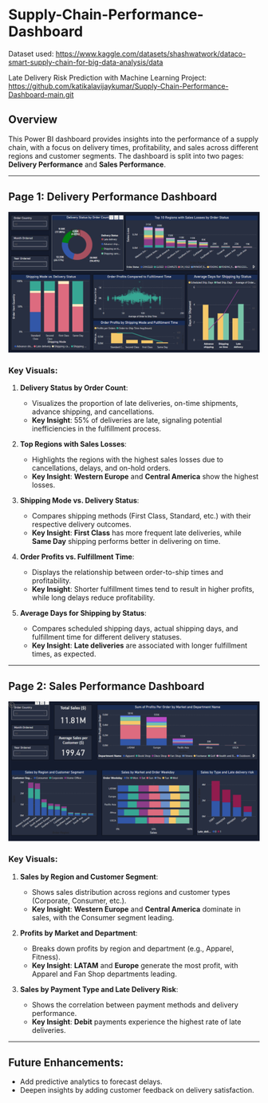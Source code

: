 # Supply-Chain-Performance-Dashboard


Dataset used: 
https://www.kaggle.com/datasets/shashwatwork/dataco-smart-supply-chain-for-big-data-analysis/data

Late Delivery Risk Prediction with Machine Learning Project:
https://github.com/katikalavijaykumar/Supply-Chain-Performance-Dashboard-main.git


## Overview

This Power BI dashboard provides insights into the performance of a supply chain, with a focus on delivery times, profitability, and sales across different regions and customer segments. The dashboard is split into two pages: **Delivery Performance** and **Sales Performance**.

---

## Page 1: **Delivery Performance Dashboard**

![Delivery Performance](https://github.com/katikalavijaykumar/Supply-Chain-Performance-Dashboard-main/blob/main/Delivery%20Performance.png)

### Key Visuals:

1. **Delivery Status by Order Count**:
   - Visualizes the proportion of late deliveries, on-time shipments, advance shipping, and cancellations.
   - **Key Insight**: 55% of deliveries are late, signaling potential inefficiencies in the fulfillment process.

2. **Top Regions with Sales Losses**:
   - Highlights the regions with the highest sales losses due to cancellations, delays, and on-hold orders.
   - **Key Insight**: **Western Europe** and **Central America** show the highest losses.

3. **Shipping Mode vs. Delivery Status**:
   - Compares shipping methods (First Class, Standard, etc.) with their respective delivery outcomes.
   - **Key Insight**: **First Class** has more frequent late deliveries, while **Same Day** shipping performs better in delivering on time.

4. **Order Profits vs. Fulfillment Time**:
   - Displays the relationship between order-to-ship times and profitability.
   - **Key Insight**: Shorter fulfillment times tend to result in higher profits, while long delays reduce profitability.

5. **Average Days for Shipping by Status**:
   - Compares scheduled shipping days, actual shipping days, and fulfillment time for different delivery statuses.
   - **Key Insight**: **Late deliveries** are associated with longer fulfillment times, as expected.

---

## Page 2: **Sales Performance Dashboard**

![Sales Performance](https://github.com/katikalavijaykumar/Supply-Chain-Performance-Dashboard-main/blob/main/Sales%20and%20Customers.png)

### Key Visuals:

1. **Sales by Region and Customer Segment**:
   - Shows sales distribution across regions and customer types (Corporate, Consumer, etc.).
   - **Key Insight**: **Western Europe** and **Central America** dominate in sales, with the Consumer segment leading.

2. **Profits by Market and Department**:
   - Breaks down profits by region and department (e.g., Apparel, Fitness).
   - **Key Insight**: **LATAM** and **Europe** generate the most profit, with Apparel and Fan Shop departments leading.

3. **Sales by Payment Type and Late Delivery Risk**:
   - Shows the correlation between payment methods and delivery performance.
   - **Key Insight**: **Debit** payments experience the highest rate of late deliveries.


---
## Future Enhancements:

- Add predictive analytics to forecast delays.
- Deepen insights by adding customer feedback on delivery satisfaction.

